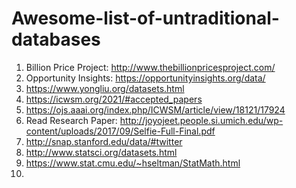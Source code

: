 # Awesome-list-of-untraditional-databases

1. Billion Price Project: http://www.thebillionpricesproject.com/
2. Opportunity Insights: https://opportunityinsights.org/data/
3. https://www.yongliu.org/datasets.html
4. https://icwsm.org/2021/#accepted_papers
5. https://ojs.aaai.org/index.php/ICWSM/article/view/18121/17924
6. Read Research Paper: http://joyojeet.people.si.umich.edu/wp-content/uploads/2017/09/Selfie-Full-Final.pdf
7. http://snap.stanford.edu/data/#twitter
8. http://www.statsci.org/datasets.html
9. https://www.stat.cmu.edu/~hseltman/StatMath.html
10.
